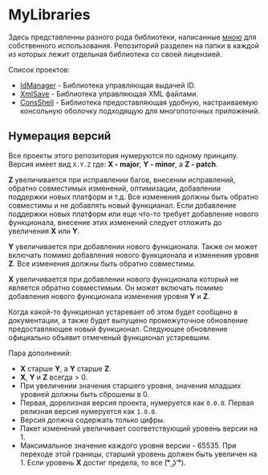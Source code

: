 # MyLibraries

Здесь представленны разного рода библиотеки, написанные [мною](https://github.com/lelezard7) для собственного использования.
Репозиторий разделен на папки в каждой из которых лежит отдельная библиотека со своей лицензией.

Список проектов:
- [IdManager](./Id_Manager) - Библиотека управляющая выдачей ID.
- [XmlSave](./XmlSave) - Библиотека управляющая XML файлами.
- [ConsShell](./ConsShell) - Библиотека предоставляющая удобную, настраиваемую консольную оболочку подходящую для многопоточных приложений.

## Нумерация версий
Все проекты этого репозитория нумеруются по одному принципу.
Версия имеет вид `X.Y.Z` где: **X - major**, **Y - minor**, а **Z - patch**.

**Z** увеличивается при исправлении багов, внесении исправлений, обратно совместимых изменений, оптимизации, добавлении поддержки новых платформ и т.д. Все изменения должны быть обратно совместимы и не добавлять новый функцианал. Если добавление поддержки новых платформ или еще что-то требует добавление нового функционала, внесение этих изменений следует отложить до увеличения **X** или **Y**.

**Y** увеличивается при добавлении нового функционала. Также он может включать помимо добавления нового функционала и изменения уровня **Z**. Все изменения должны быть обратно совместимы.

**X** увеличивается при добавлении нового функционала который не является обратно совместимым. Он может включать помимо добавления нового функционала изменения уровня **Y** и **Z**.

Когда какой-то функционал устаревает об этом будет сообщено в документации, а также будет выпущено промежуточное обновление предоставляющее новый функционал. Следующее обновление официально объявит отмеченый функционал устаревшим.

Пара дополнений:
- **X** старше **Y**, а **Y** старше **Z**.
- **X**, **Y** и **Z** всегда > 0.
- При увеличении значения старшего уровня, значения младших уровней должны быть сброшены в 0.
- Первая, дорелизная версия проекта, нумеруется как `0.0.0`. Первая релизная версия нумеруется как `1.0.0`.
- Версия должна содержать только цифры.
- Пакет изменений увеличивает соответствующий уровень версии на 1.
- Максимальное значение каждого уровня версии - 65535. При переходе этой границы, старший уровень должен быть увеличен на 1. Если уровень **X** достиг предела, то все (͡° ͜ʖ ͡°).
